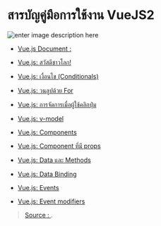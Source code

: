 
 สารบัญคู่มือการใช้งาน VueJS2
 ===
![enter image description here](https://www.programmerthailand.com/uploads/1/images/logo.png)   

- [Vue.js Document : ](https://vuejs.org/)
-   [Vue.js: สวัสดีชาวโลก!](https://www.programmerthailand.com/tutorial/view/vue.js-%E0%B8%AA%E0%B8%A7%E0%B8%B1%E0%B8%AA%E0%B8%94%E0%B8%B5%E0%B8%8A%E0%B8%B2%E0%B8%A7%E0%B9%82%E0%B8%A5%E0%B8%81/233 "Vue.js: สวัสดีชาวโลก!")
    
-   [Vue.js: เงื่อนไข (Conditionals)](https://www.programmerthailand.com/tutorial/view/vue.js-%E0%B9%80%E0%B8%87%E0%B8%B7%E0%B9%88%E0%B8%AD%E0%B8%99%E0%B9%84%E0%B8%82-%28conditionals%29/234 "Vue.js: เงื่อนไข (Conditionals)")
    
-   [Vue.js: วนลูปด้วย For](https://www.programmerthailand.com/tutorial/view/vue.js-%E0%B8%A7%E0%B8%99%E0%B8%A5%E0%B8%B9%E0%B8%9B%E0%B8%94%E0%B9%89%E0%B8%A7%E0%B8%A2-for/235 "Vue.js: วนลูปด้วย For")
    
-   [Vue.js: การจัดการเมื่อผู้ใช้คลิกปุ่ม](https://www.programmerthailand.com/tutorial/view/vue.js-%E0%B8%81%E0%B8%B2%E0%B8%A3%E0%B8%88%E0%B8%B1%E0%B8%94%E0%B8%81%E0%B8%B2%E0%B8%A3%E0%B9%80%E0%B8%A1%E0%B8%B7%E0%B9%88%E0%B8%AD%E0%B8%9C%E0%B8%B9%E0%B9%89%E0%B9%83%E0%B8%8A%E0%B9%89%E0%B8%84%E0%B8%A5%E0%B8%B4%E0%B8%81%E0%B8%9B%E0%B8%B8%E0%B9%88%E0%B8%A1/236 "Vue.js: การจัดการเมื่อผู้ใช้คลิกปุ่ม")
    
-   [Vue.js: v-model](https://www.programmerthailand.com/tutorial/view/vue.js-v-model/237 "Vue.js: v-model")
    
-   [Vue.js: Components](https://www.programmerthailand.com/tutorial/view/vue.js-components/238 "Vue.js: Components")
    
-   [Vue.js: Component ที่มี props](https://www.programmerthailand.com/tutorial/view/vue.js-component-%E0%B8%97%E0%B8%B5%E0%B9%88%E0%B8%A1%E0%B8%B5-props/239 "Vue.js: Component ที่มี props")
    
-   [Vue.js: Data และ Methods](https://www.programmerthailand.com/tutorial/view/vue.js-data-%E0%B9%81%E0%B8%A5%E0%B8%B0-methods/241 "Vue.js: Data และ Methods")
    
-   [Vue.js: Data Binding](https://www.programmerthailand.com/tutorial/view/vue.js-data-binding/242 "Vue.js: Data Binding")
    
-   [Vue.js: Events](https://www.programmerthailand.com/tutorial/view/vue.js-events/243 "Vue.js: Events")
    
-   [Vue.js: Event modifiers](https://www.programmerthailand.com/tutorial/view/vue.js-event-modifiers/244 "Vue.js: Event modifiers")

> [Source : ](https://www.programmerthailand.com/tutorial/view/%E0%B8%AA%E0%B8%B2%E0%B8%A3%E0%B8%9A%E0%B8%B1%E0%B8%8D%E0%B8%84%E0%B8%B9%E0%B9%88%E0%B8%A1%E0%B8%B7%E0%B8%AD%E0%B8%81%E0%B8%B2%E0%B8%A3%E0%B9%83%E0%B8%8A%E0%B9%89%E0%B8%87%E0%B8%B2%E0%B8%99-vuejs2/232).
<!--stackedit_data:
eyJoaXN0b3J5IjpbLTIzMzgzODM4Nl19
-->
